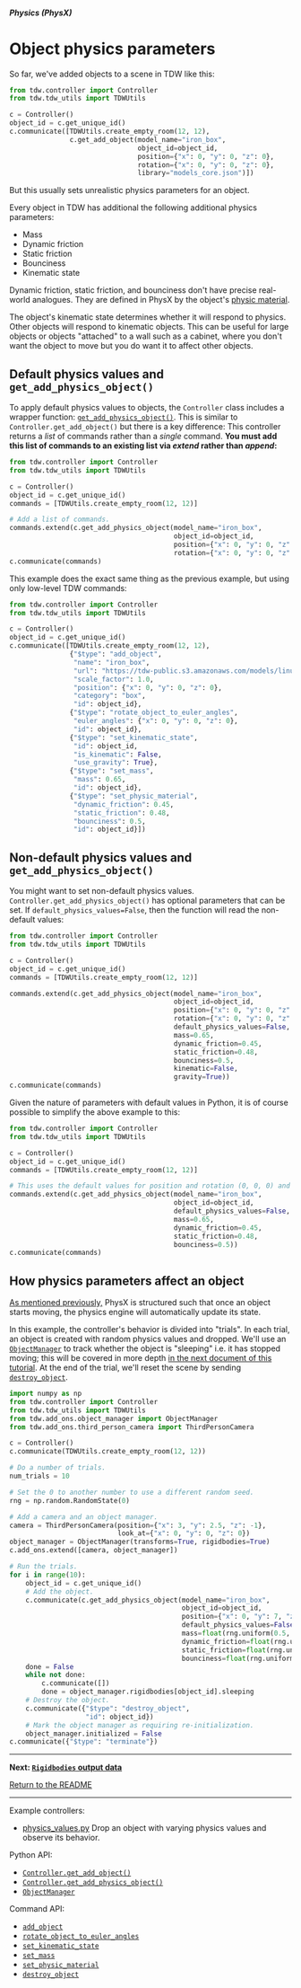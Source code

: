 ##### Physics (PhysX)

# Object physics parameters

So far, we've added objects to a scene in TDW like this:

```python
from tdw.controller import Controller
from tdw.tdw_utils import TDWUtils

c = Controller()
object_id = c.get_unique_id()
c.communicate([TDWUtils.create_empty_room(12, 12),
               c.get_add_object(model_name="iron_box",
                                object_id=object_id,
                                position={"x": 0, "y": 0, "z": 0},
                                rotation={"x": 0, "y": 0, "z": 0},
                                library="models_core.json")])
```

But this usually sets unrealistic physics parameters for an object.

Every object in TDW has additional the following additional physics parameters:

- Mass
- Dynamic friction
- Static friction
- Bounciness
- Kinematic state

Dynamic friction, static friction, and bounciness don't have precise real-world analogues. They are defined in PhysX by the object's [physic material](https://docs.unity3d.com/Manual/class-PhysicMaterial.html).

The object's kinematic state determines whether it will respond to physics. Other objects will respond to kinematic objects. This can be useful for large objects or objects "attached" to a wall such as a cabinet, where you don't want the object to move but you do want it to affect other objects.

## Default physics values and `get_add_physics_object()`

To apply default physics values to objects, the `Controller` class includes a wrapper function: [`get_add_physics_object()`](../../python/controller.md). This is similar to `Controller.get_add_object()` but there is a key difference: This controller returns a *list* of commands rather than a *single* command. **You must add this list of commands to an existing list via *extend* rather than *append*:**

```python
from tdw.controller import Controller
from tdw.tdw_utils import TDWUtils

c = Controller()
object_id = c.get_unique_id()
commands = [TDWUtils.create_empty_room(12, 12)]

# Add a list of commands.
commands.extend(c.get_add_physics_object(model_name="iron_box",
                                         object_id=object_id,
                                         position={"x": 0, "y": 0, "z": 0},
                                         rotation={"x": 0, "y": 0, "z": 0}))
c.communicate(commands)
```

This example does the exact same thing as the previous example, but using only low-level TDW commands:

```python
from tdw.controller import Controller
from tdw.tdw_utils import TDWUtils

c = Controller()
object_id = c.get_unique_id()
c.communicate([TDWUtils.create_empty_room(12, 12),
               {"$type": "add_object", 
                "name": "iron_box", 
                "url": "https://tdw-public.s3.amazonaws.com/models/linux/2018-2019.1/iron_box", 
                "scale_factor": 1.0, 
                "position": {"x": 0, "y": 0, "z": 0}, 
                "category": "box", 
                "id": object_id}, 
               {"$type": "rotate_object_to_euler_angles", 
                "euler_angles": {"x": 0, "y": 0, "z": 0}, 
                "id": object_id}, 
               {"$type": "set_kinematic_state",
                "id": object_id, 
                "is_kinematic": False, 
                "use_gravity": True}, 
               {"$type": "set_mass",
                "mass": 0.65, 
                "id": object_id},
               {"$type": "set_physic_material",
                "dynamic_friction": 0.45, 
                "static_friction": 0.48, 
                "bounciness": 0.5, 
                "id": object_id}])
```

## Non-default physics values and `get_add_physics_object()`

You might want to set non-default physics values. `Controller.get_add_physics_object()` has optional parameters that can be set. If `default_physics_values=False`, then the function will read the non-default values:

```python
from tdw.controller import Controller
from tdw.tdw_utils import TDWUtils

c = Controller()
object_id = c.get_unique_id()
commands = [TDWUtils.create_empty_room(12, 12)]

commands.extend(c.get_add_physics_object(model_name="iron_box",
                                         object_id=object_id,
                                         position={"x": 0, "y": 0, "z": 0},
                                         rotation={"x": 0, "y": 0, "z": 0},
                                         default_physics_values=False,
                                         mass=0.65,
                                         dynamic_friction=0.45,
                                         static_friction=0.48,
                                         bounciness=0.5,
                                         kinematic=False,
                                         gravity=True))
c.communicate(commands)
```

Given the nature of parameters with default values in Python, it is of course possible to simplify the above example to this:

```python
from tdw.controller import Controller
from tdw.tdw_utils import TDWUtils

c = Controller()
object_id = c.get_unique_id()
commands = [TDWUtils.create_empty_room(12, 12)]

# This uses the default values for position and rotation (0, 0, 0) and for the kinematic state (non-kinematic, gravity-enabled).
commands.extend(c.get_add_physics_object(model_name="iron_box",
                                         object_id=object_id,
                                         default_physics_values=False,
                                         mass=0.65,
                                         dynamic_friction=0.45,
                                         static_friction=0.48,
                                         bounciness=0.5))
c.communicate(commands)
```

## How physics parameters affect an object

[As mentioned previously,](overview.md) PhysX is structured such that once an object starts moving, the physics engine will automatically update its state.

In this example, the controller's behavior is divided into "trials". In each trial, an object is created with random physics values and dropped. We'll use an [`ObjectManager`](../../python/add_ons/object_manager.md) to track whether the object is "sleeping" i.e. it has stopped moving; this will be covered in more depth [in the next document of this tutorial](rigidbodies.md). At the end of the trial, we'll reset the scene by sending [`destroy_object`](../../api/command_api.md#destroy_object).

```python
import numpy as np
from tdw.controller import Controller
from tdw.tdw_utils import TDWUtils
from tdw.add_ons.object_manager import ObjectManager
from tdw.add_ons.third_person_camera import ThirdPersonCamera

c = Controller()
c.communicate(TDWUtils.create_empty_room(12, 12))

# Do a number of trials.
num_trials = 10

# Set the 0 to another number to use a different random seed.
rng = np.random.RandomState(0)

# Add a camera and an object manager.
camera = ThirdPersonCamera(position={"x": 3, "y": 2.5, "z": -1},
                           look_at={"x": 0, "y": 0, "z": 0})
object_manager = ObjectManager(transforms=True, rigidbodies=True)
c.add_ons.extend([camera, object_manager])

# Run the trials.
for i in range(10):
    object_id = c.get_unique_id()
    # Add the object.
    c.communicate(c.get_add_physics_object(model_name="iron_box",
                                           object_id=object_id,
                                           position={"x": 0, "y": 7, "z": 0},
                                           default_physics_values=False,
                                           mass=float(rng.uniform(0.5, 6)),
                                           dynamic_friction=float(rng.uniform(0, 1)),
                                           static_friction=float(rng.uniform(0, 1)),
                                           bounciness=float(rng.uniform(0, 1))))
    done = False
    while not done:
        c.communicate([])
        done = object_manager.rigidbodies[object_id].sleeping
    # Destroy the object.
    c.communicate({"$type": "destroy_object",
                   "id": object_id})
    # Mark the object manager as requiring re-initialization.
    object_manager.initialized = False
c.communicate({"$type": "terminate"})
```

***

**Next: [`Rigidbodies` output data](rigidbodies.md)**

[Return to the README](../../../README.md)

***

Example controllers:

- [physics_values.py](https://github.com/threedworld-mit/tdw/blob/master/Python/example_controllers/physx/physics_values.py) Drop an object with varying physics values and observe its behavior.

Python API:

- [`Controller.get_add_object()`](../../python/controller.md)
- [`Controller.get_add_physics_object()`](../../python/controller.md)
- [`ObjectManager`](../../python/add_ons/object_manager.md)

Command API:

- [`add_object`](../../api/command_api.md#add_object)
- [`rotate_object_to_euler_angles`](../../api/command_api.md#rotate_object_to_euler_angles)
- [`set_kinematic_state`](../../api/command_api.md#set_kinematic_state)
- [`set_mass`](../../api/command_api.md#set_mass)
- [`set_physic_material`](../../api/command_api.md#set_physic_material)
- [`destroy_object`](../../api/command_api.md#destroy_object)

